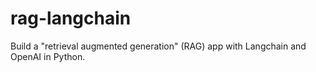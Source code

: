 # rag-langchain
Build a "retrieval augmented generation" (RAG) app with Langchain and OpenAI in Python.
